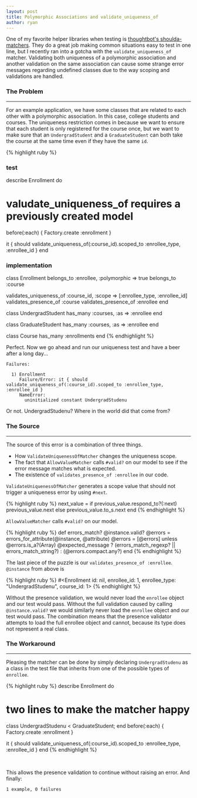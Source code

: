 ```yaml
---
layout: post
title: Polymorphic Associations and validate_uniqueness_of
author: ryan
---
```

One of my favorite helper libraries when testing is [thoughtbot's shoulda-matchers](https://github.com/thoughtbot/shoulda-matchers). They do a great job making common situations easy to test in one line, but I recently ran into a gotcha with the `validate_uniqueness_of` matcher. Validating both uniqueness of a polymorphic association and another validation on the same association can cause some strange error messages regarding undefined classes due to the way scoping and validations are handled.

### The Problem
-----------

For an example application, we have some classes that are related to each other with a polymorphic association. In this case, college students and courses. The uniqueness restriction comes in because we want to ensure that each student is only registered for the course once, but we want to make sure that an `UndergradStudent` and a `GraduateStudent` can both take the course at the same time even if they have the same `id`.

{% highlight ruby %}
### test
describe Enrollment do
  # valudate_uniqueness_of requires a previously created model
  before(:each) { Factory.create :enrollment }

  it { should validate_uniqueness_of(:course_id).scoped_to :enrollee_type, :enrollee_id }
end

### implementation
class Enrollment
  belongs_to :enrollee, :polymorphic => true
  belongs_to :course

  validates_uniqueness_of :course_id, :scope => [:enrollee_type, :enrollee_id]
  validates_presence_of :course
  validates_presence_of :enrollee
end

class UndergradStudent
  has_many :courses, :as => :enrollee
end

class GraduateStudent
  has_many :courses, :as => :enrollee
end

class Course
  has_many :enrollments
end
{% endhighlight %}
</br>

Perfect. Now we go ahead and run our uniqueness test and have a beer after a long day...

    Failures:

      1) Enrollment
         Failure/Error: it { should validate_uniqueness_of(:course_id).scoped_to :enrollee_type, :enrollee_id }
         NameError:
           uninitialized constant UndergradStudenu

Or not. UndergradStudenu? Where in the world did that come from?

### The Source
----------

The source of this error is a combination of three things.

* How `ValidateUniquenessOfMatcher` changes the uniqueness scope.
* The fact that `AllowValueMatcher` calls `#valid?` on our model to see if the error message matches what is expected.
* The existence of `validates_presence_of :enrollee` in our code.

`ValidateUniquenessOfMatcher` generates a scope value that should not trigger a uniqueness error by using `#next`.

{% highlight ruby %}
next_value = if previous_value.respond_to?(:next)
  previous_value.next
else
  previous_value.to_s.next
end
{% endhighlight %}
</br>

`AllowValueMatcher` calls `#valid?` on our model.

{% highlight ruby %}
def errors_match?
  @instance.valid?
  @errors = errors_for_attribute(@instance, @attribute)
  @errors = [@errors] unless @errors.is_a?(Array)
  @expected_message ? (errors_match_regexp? || errors_match_string?) : (@errors.compact.any?)
end
{% endhighlight %}
</br>

The last piece of the puzzle is our `validates_presence_of :enrollee`. `@instance` from above is

{% highlight ruby %}
#<Enrollment id: nil, enrollee_id: 1, enrollee_type: "UndergradStudenu", course_id: 1>
{% endhighlight %}
</br>

Without the presence validation, we would never load the `enrollee` object and our test would pass. Without the full validation caused by calling `@instance.valid?` we would similarly never load the `enrollee` object and our test would pass. The combination means that the presence validator attempts to load the full enrollee object and cannot, because its type does not represent a real class.

### The Workaround
--------------

Pleasing the matcher can be done by simply declaring `UndergradStudenu` as a class in the test file that inherits from one of the possible types of `enrollee`.

{% highlight ruby %}
describe Enrollment do
  # two lines to make the matcher happy
  class UndergradStudenu < GraduateStudent; end
  before(:each) { Factory.create :enrollment }

  it { should validate_uniqueness_of(:course_id).scoped_to :enrollee_type, :enrollee_id }
end
{% endhighlight %}

</br>

This allows the presence validation to continue without raising an error. And finally:

    1 example, 0 failures
